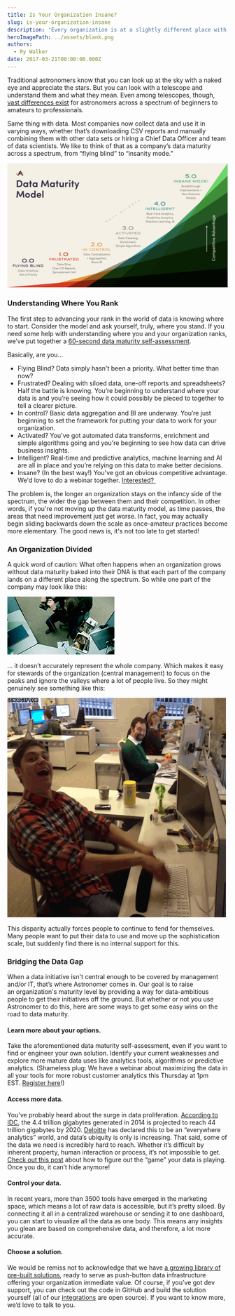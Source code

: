 ```yaml
---
title: Is Your Organization Insane?
slug: is-your-organization-insane
description: 'Every organization is at a slightly different place with how they use data. See where you are. '
heroImagePath: ../assets/blank.png
authors:
  - Ry Walker
date: 2017-03-21T00:00:00.000Z
---
```


Traditional astronomers know that you can look up at the sky with a naked eye and appreciate the stars. But you can look with a telescope and understand them and what they mean. Even among telescopes, though, [vast differences exist](https://www.amazingtelescopes.com/types-of-telescopes-compared/) for astronomers across a spectrum of&nbsp;beginners to amateurs to professionals.

Same thing with data. Most companies now collect data and use it in varying ways, whether that’s downloading CSV reports and manually combining them with other data sets or hiring a Chief Data Officer and team of data scientists. We like to think of that as a company’s data maturity across a spectrum, from “flying blind” to “insanity mode.”

![datamaturitymodelMAINb@2x.jpeg](../assets/datamaturityMAIN-1.png)

### Understanding Where You Rank

The first step to advancing your rank in the world of data is knowing where to start. Consider the model and ask yourself, truly, where you stand. If you need some help with understanding where you and your organization ranks, we’ve put together a [60-second data maturity self-assessment](https://smartforms.wyzerr.com/#/surveys/249/28id90mYZ44WHeAHZYqXLj).&nbsp;

Basically, are you...

- Flying Blind? Data simply hasn't been a priority.&nbsp;What better time than now?
- Frustrated?&nbsp;Dealing with siloed data, one-off reports and spreadsheets? Half the battle is knowing. You’re beginning to understand where your data is and you’re seeing how it could possibly be pieced to together to tell a clearer picture.
- In control?&nbsp;Basic data aggregation and BI are underway. You’re just beginning to set the framework for putting your data to work for your organization.
- Activated? You've&nbsp;got automated data transforms, enrichment and simple algorithms going and you're beginning to see how data can drive business insights.&nbsp;
- Intelligent?&nbsp;Real-time and predictive analytics, machine learning and AI are all in place and you’re relying on this data to make better decisions.&nbsp;
- Insane? (In the best way!) You've got an obvious competitive advantage. We'd love to do a webinar together. [Interested?&nbsp;](https://www.astronomer.io/contact)

The problem is, the longer an organization stays on the infancy side of the spectrum, the wider the gap between them and their competition. In other words, if you're not moving up the data maturity model, as time passes, the areas that need&nbsp;improvement just get worse. In fact, you may&nbsp;actually begin&nbsp;sliding backwards down the scale as once-amateur practices become more elementary. The good news is, it's not too late to get started!

### An Organization Divided

A quick word of caution: What often happens when an organization grows without data maturity baked into their DNA is that each part of the company lands on a different place along the spectrum. So while one part of the company may look like this:

[![frustration.gif](../assets/jake.gif "frustration.gif")](https://giphy.com/)

… it doesn’t accurately represent the whole company. Which makes it easy for stewards of the organization (central management) to focus on the peaks and ignore the valleys where a lot of people live. So they might genuinely see something like this:

[![purejoy.gif](../assets/happycomputer.gif "purejoy.gif")](https://giphy.com/)

This disparity actually forces people to continue to fend for themselves. Many people want to put their data to use and move up the sophistication scale, but suddenly find there is no internal support for this.

### Bridging the Data Gap

When a data initiative isn't central enough to be covered by management and/or IT, that’s where Astronomer comes in. Our goal is to raise an&nbsp;organization's maturity level by providing a way for data-ambitious people to get their initiatives off the ground. But whether or not you use Astronomer to do this, here are some ways to get some easy wins on the road to data maturity.

#### Learn more about your options.

Take the aforementioned data maturity self-assessment, even if you want to find or engineer your own solution. Identify&nbsp;your current weaknesses and explore more mature data uses like analytics tools, algorithms or predictive analytics. (Shameless plug: We have&nbsp;a webinar about maximizing the data in all your tools for more robust customer analytics this Thursday at 1pm EST.&nbsp;[Register here](https://www.astronomer.io/webinar3-23-17?utm_campaign=Q1-2017-WebinarSeries-Ruberg&utm_source=hs_email&utm_medium=email&utm_content=46260858&_hsenc=p2ANqtz--qJto29jSfqD_KR8tMXb_6VUZzKFq3ORRE12iPcIUlzZHXoFDL5-CrYBohZ8yYpD-RCYEi81H0DFtOIHHpbxJqW1Xw9A&_hsmi=46260858)!)

#### Access more data.

You’ve probably heard about the surge in data proliferation. [According to IDC](https://www.emc.com/leadership/digital-universe/2014iview/executive-summary.htm), the 4.4 trillion gigabytes generated in 2014 is projected to reach 44 trillion gigabytes by 2020. [Deloitte](https://www2.deloitte.com/us/en/pages/deloitte-analytics/articles/analytics-trends.html) has declared this to be an “everywhere analytics” world, and data’s ubiquity is only is increasing. That said, some of the data we need is incredibly hard to reach. Whether it’s difficult by inherent property, human interaction or process, it’s not impossible to get. [Check out this post](https://www.astronomer.io/blog/why-is-my-data-playing-hard-to-get) about how to figure out&nbsp;the “game” your data is playing. Once you do, it can’t hide anymore!

#### Control your data.

In recent years, more than 3500 tools have emerged in the marketing space, which means a lot of raw data is accessible, but it’s pretty siloed. By connecting it all in a centralized warehouse or sending it to one dashboard, you can start to visualize all the data as one body. This means any insights you glean are based on comprehensive data, and therefore, a lot more accurate.

#### Choose a solution.

We would be remiss not to acknowledge that we have [a growing library of pre-built solutions](https://www.astronomer.io/solutions), ready to serve as push-button&nbsp;data infrastructure offering&nbsp;your organization immediate value. Of course, if you’ve got dev support, you can check out the code in GitHub and build the solution yourself (all of our [integrations](https://www.astronomer.io/integrations) are open source). If you want to know more, we’d love to talk to you.

